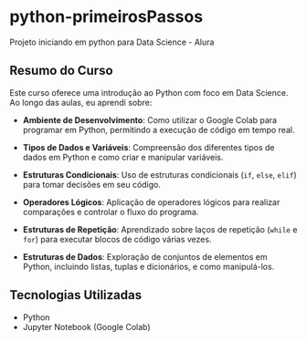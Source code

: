 # python-primeirosPassos

Projeto iniciando em python para Data Science - Alura 

## Resumo do Curso

Este curso oferece uma introdução ao Python com foco em Data Science. Ao longo das aulas, eu aprendi sobre:

- **Ambiente de Desenvolvimento**: Como utilizar o Google Colab para programar em Python, permitindo a execução de código em tempo real.
  
- **Tipos de Dados e Variáveis**: Compreensão dos diferentes tipos de dados em Python e como criar e manipular variáveis.

- **Estruturas Condicionais**: Uso de estruturas condicionais (`if`, `else`, `elif`) para tomar decisões em seu código.

- **Operadores Lógicos**: Aplicação de operadores lógicos para realizar comparações e controlar o fluxo do programa.

- **Estruturas de Repetição**: Aprendizado sobre laços de repetição (`while` e `for`) para executar blocos de código várias vezes.

- **Estruturas de Dados**: Exploração de conjuntos de elementos em Python, incluindo listas, tuplas e dicionários, e como manipulá-los.


## Tecnologias Utilizadas

- Python
- Jupyter Notebook (Google Colab)

